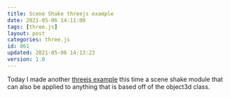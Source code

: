 ```yaml
---
title: Scene Shake threejs example
date: 2021-05-06 14:11:00
tags: [three.js]
layout: post
categories: three.js
id: 861
updated: 2021-05-06 14:13:23
version: 1.0
---
```


Today I made another [threejs example](/2021/02/19/threejs-examples/) this time a scene shake module that can also be applied to anything that is based off of the object3d class.

<!-- more -->
